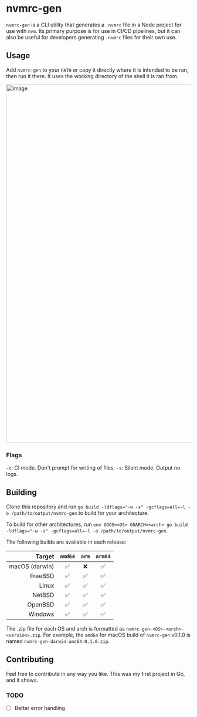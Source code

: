 # nvmrc-gen

`nvmrc-gen` is a CLI utility that generates a `.nvmrc` file in a Node project for use with `nvm`. Its primary purpose is for use in CI/CD pipelines, but it can also be useful for developers generating `.nvmrc` files for their own use.


## Usage

Add `nvmrc-gen` to your `PATH` or copy it directly where it is intended to be ran, then run it there. It uses the working directory of the shell it is ran from.

<img width="976" alt="image" src="https://github.com/MBDesu/nvmrc-gen/assets/39097222/d1cfc51d-4436-4878-b8e9-e776bd152e9b">


### Flags

`-c`: CI mode. Don't prompt for writing of files.
`-s`: Silent mode. Output no logs.


## Building

Clone this repository and run `go build -ldflags="-w -s" -gcflags=all=-l -o /path/to/output/nvmrc-gen` to build for your architecture.

To build for other architectures, run `env GOOS=<OS> GOARCH=<arch> go build -ldflags="-w -s" -gcflags=all=-l -o /path/to/output/nvmrc-gen`.

The following builds are available in each release:

|    Target      | `amd64` | `arm` | `arm64` |
| -------------: | :-----: | :---: | :-----: |
| macOS (darwin) |   ✅    |   ❌   |    ✅   |
| FreeBSD        |   ✅    |   ✅   |    ✅   |
| Linux          |   ✅    |   ✅   |    ✅   |
| NetBSD         |   ✅    |   ✅   |    ✅   |
| OpenBSD        |   ✅    |   ✅   |    ✅   |
| Windows        |   ✅    |   ✅   |    ✅   |

The .zip file for each OS and arch is formatted as `nvmrc-gen-<OS>-<arch>-<version>.zip`. For example, the `amd64` for macOS build of `nvmrc-gen` v0.1.0 is named `nvmrc-gen-darwin-amd64-0.1.0.zip`.


## Contributing

Feel free to contribute in any way you like. This was my first project in Go, and it shows.


### TODO

- [ ] Better error handling
